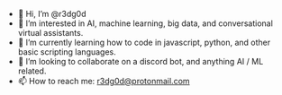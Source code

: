 - 👋 Hi, I’m @r3dg0d
- 👀 I’m interested in AI, machine learning, big data, and conversational virtual assistants.
- 🌱 I’m currently learning how to code in javascript, python, and other basic scripting languages.
- 💞️ I’m looking to collaborate on a discord bot, and anything AI / ML related.
- 📫 How to reach me: r3dg0d@protonmail.com

<!---
r3dg0d/r3dg0d is a ✨ special ✨ repository because its `README.md` (this file) appears on your GitHub profile.
You can click the Preview link to take a look at your changes.
--->
